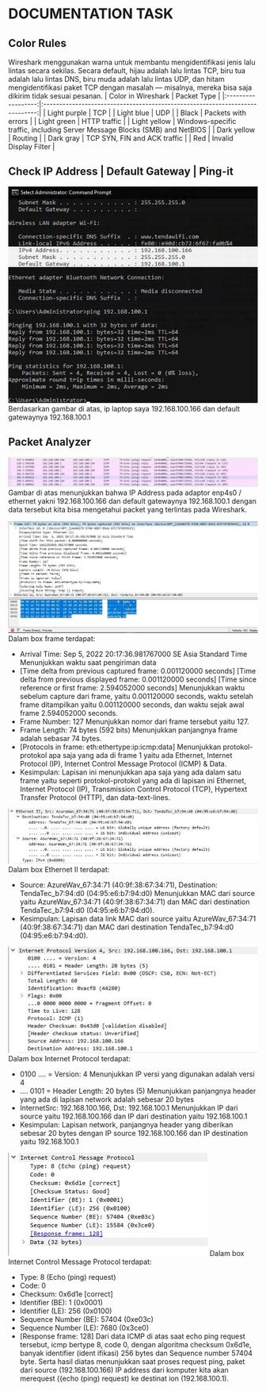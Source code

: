 # DOCUMENTATION TASK
## Color Rules
Wireshark menggunakan warna untuk membantu mengidentifikasi jenis lalu lintas secara sekilas. Secara default, hijau adalah lalu lintas TCP, biru tua adalah lalu lintas DNS, biru muda adalah lalu lintas UDP, dan hitam mengidentifikasi paket TCP dengan masalah — misalnya, mereka bisa saja dikirim tidak sesuai pesanan.
| Color in Wireshark | Packet Type |
|:------------------:|:----------------------------------------------------------------------------:|
| Light purple | TCP |
| Light blue | UDP |
| Black | Packets with errors |
| Light green | HTTP traffic |
| Light yellow | Windows-specific traffic, including Server Message Blocks (SMB) and NetBIOS |
| Dark yellow | Routing |
| Dark gray | TCP SYN, FIN and ACK traffic |
| Red | Invalid Display Filter |

## Check IP Address | Default Gateway | Ping-it
![check IP dan ping default gateway](assets/check%20ip.JPG)<br>
Berdasarkan gambar di atas, ip laptop saya 192.168.100.166 dan default gatewaynya 192.168.100.1

## Packet Analyzer
![icmp](assets/icmp.JPG)<br>
Gambar di atas menunjukkan bahwa IP Address pada adaptor enp4s0 / ethernet yakni 192.168.100.166 dan default gatewaynya 192.168.100.1 dengan data tersebut kita bisa mengetahui packet yang terlintas pada Wireshark.

![detail frame](assets/detail%20frame.JPG)<br>
Dalam box frame terdapat:
- Arrival Time: Sep  5, 2022 20:17:36.981767000 SE Asia Standard Time
Menunjukkan waktu saat pengiriman data
- [Time delta from previous captured frame: 0.001120000 seconds]
[Time delta from previous displayed frame: 0.001120000 seconds]
[Time since reference or first frame: 2.594052000 seconds]
Menunjukkan waktu sebelum capture dari frame, yaitu 0.001120000 seconds, waktu setelah frame ditampilkan yaitu 0.001120000 seconds, dan waktu sejak awal frame 2.594052000 seconds.
- Frame Number: 127
Menunjukkan nomor dari frame tersebut yaitu 127.
- Frame Length: 74 bytes (592 bits)
Menunjukkan panjangnya frame adalah sebasar 74 bytes.
- [Protocols in frame: eth:ethertype:ip:icmp:data]
Menunjukkan protokol-protokol apa saja yang ada di frame 1 yaitu
ada Ethernet, Internet Protocol (IP), Internet Control Message Protocol
(ICMP) & Data.
- Kesimpulan:
Lapisan ini menunjukkan apa saja yang ada dalam satu frame yaitu seperti protokol-protokol yang ada di lapisan ini Ethernet, Internet Protocol (IP), Transmission Control Protocol (TCP), Hypertext Transfer Protocol (HTTP), dan data-text-lines.

![detail ethernet](assets/detail%20ethernet.JPG)<br>
Dalam box Ethernet II terdapat:
- Source: AzureWav_67:34:71 (40:9f:38:67:34:71), Destination: TendaTec_b7:94:d0 (04:95:e6:b7:94:d0)
Menunjukkan MAC dari source yaitu AzureWav_67:34:71 (40:9f:38:67:34:71) dan MAC dari destination TendaTec_b7:94:d0 (04:95:e6:b7:94:d0).
- Kesimpulan:
Lapisan data link MAC dari source yaitu AzureWav_67:34:71 (40:9f:38:67:34:71) dan MAC dari destination TendaTec_b7:94:d0 (04:95:e6:b7:94:d0).

![detail ipv4](assets/detail%20ipv4.JPG)<br>
Dalam box Internet Protocol terdapat:
- 0100 .... = Version: 4
Menunjukkan IP versi yang digunakan adalah versi 4
- .... 0101 = Header Length: 20 bytes (5)
Menunjukkan panjangnya header yang ada di lapisan network adalah sebesar 20 bytes
- InternetSrc: 192.168.100.166, Dst: 192.168.100.1
Menunjukkan IP dari source yaitu 192.168.100.166 dan IP dari destination
yaitu 192.168.100.1
- Kesimpulan:
Lapisan network, panjangnya header yang diberikan sebesar 20 bytes
dengan IP source 192.168.100.166 dan IP destination yaitu 192.168.100.1

![detail icmp](assets/detail%20icmp.JPG)
Dalam box Internet Control Message Protocol terdapat:
- Type: 8 (Echo (ping) request)
- Code: 0
- Checksum: 0x6d1e [correct]
- Identifier (BE): 1 (0x0001)
- Identifier (LE): 256 (0x0100)
- Sequence Number (BE): 57404 (0xe03c)
- Sequence Number (LE): 7680 (0x3ce0)
- [Response frame: 128]
Dari data ICMP di atas saat echo ping request tersebut, icmp bertype 8, code 0, dengan
algoritma checksum 0x6d1e, banyak identifier (ident ifikasi) 256 bytes dan Sequence
number 57404 byte. Serta hasil diatas menunjukkan saat proses request ping, paket
dari source (192.168.100.166) IP address dari komputer kita akan merequest ({echo (ping)
request) ke destinat ion (192.168.100.1).